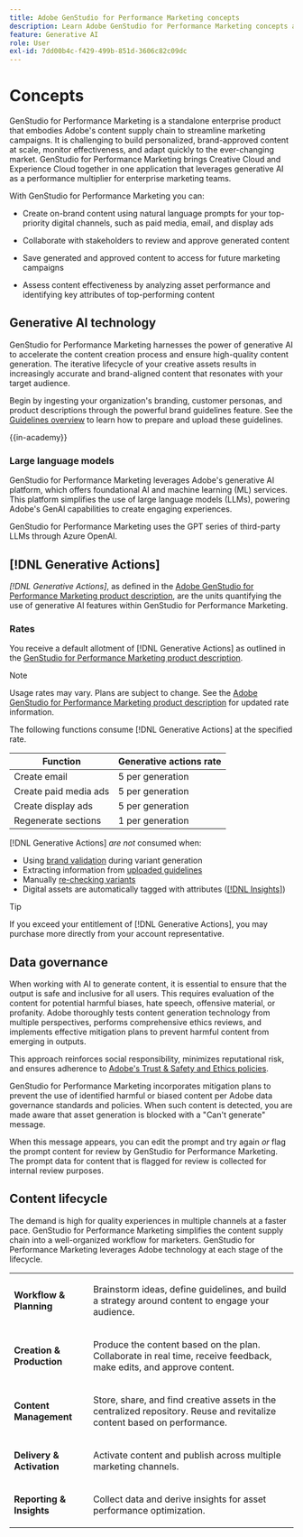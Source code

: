 ```yaml
---
title: Adobe GenStudio for Performance Marketing concepts
description: Learn Adobe GenStudio for Performance Marketing concepts and terminology.
feature: Generative AI
role: User
exl-id: 7dd00b4c-f429-499b-851d-3606c82c09dc
---
```

# Concepts

GenStudio for Performance Marketing is a standalone enterprise product that embodies Adobe's content supply chain to streamline marketing campaigns. It is challenging to build personalized, brand-approved content at scale, monitor effectiveness, and adapt quickly to the ever-changing market. GenStudio for Performance Marketing brings Creative Cloud and Experience Cloud together in one application that leverages generative AI as a performance multiplier for enterprise marketing teams.

With GenStudio for Performance Marketing you can:

* Create on-brand content using natural language prompts for your top-priority digital channels, such as paid media, email, and display ads

* Collaborate with stakeholders to review and approve generated content
* Save generated and approved content to access for future marketing campaigns
* Assess content effectiveness by analyzing asset performance and identifying key attributes of top-performing content

## Generative AI technology

GenStudio for Performance Marketing harnesses the power of generative AI to accelerate the content creation process and ensure high-quality content generation. The iterative lifecycle of your creative assets results in increasingly accurate and brand-aligned content that resonates with your target audience.

Begin by ingesting your organization's branding, customer personas, and product descriptions through the powerful brand guidelines feature. See the [Guidelines overview](../user-guide/guidelines/overview.md) to learn how to prepare and upload these guidelines.

{{in-academy}}

### Large language models

GenStudio for Performance Marketing leverages Adobe's generative AI platform, which offers foundational AI and machine learning (ML) services. This platform simplifies the use of large language models (LLMs), powering Adobe's GenAI capabilities to create engaging experiences.

GenStudio for Performance Marketing uses the GPT series of third-party LLMs through Azure OpenAI.<!-- Claude, and Gemini models. -->

## [!DNL Generative Actions]

_[!DNL Generative Actions]_, as defined in the [Adobe GenStudio for Performance Marketing product description](https://helpx.adobe.com/legal/product-descriptions/adobe-genstudio-for-performance-marketing---product-description.html), are the units quantifying the use of generative AI features within GenStudio for Performance Marketing.

<!-- Add example about usage mode?
Where users check how many generative actions they have left
How they re-up their genactions
If genactions roll over month to month or not -->

### Rates

You receive a default allotment of [!DNL Generative Actions] as outlined in the [GenStudio for Performance Marketing product description](https://helpx.adobe.com/legal/product-descriptions/adobe-genstudio-for-performance-marketing---product-description.html).

>[!NOTE]
>
>Usage rates may vary. Plans are subject to change. See the [Adobe GenStudio for Performance Marketing product description](https://helpx.adobe.com/legal/product-descriptions/adobe-genstudio-for-performance-marketing---product-description.html) for updated rate information.

The following functions consume [!DNL Generative Actions] at the specified rate.

| Function                 | Generative actions rate |
| -----------------------  | ------------------ |
| Create email             | 5 per generation  |
| Create paid media ads    | 5 per generation  |
| Create display ads       | 5 per generation  |
| Regenerate sections      | 1 per generation  |

<!-- | Generate on-brand images | 1 per prompt  |
| Translation              | 1 per prompt  |
| Video: ADLS              | 1 per prompt  |
| Video: TTS + Avatar      | 1 per prompt  | -->

[!DNL Generative Actions] _are not_ consumed when:

* Using [brand validation](/help/user-guide/guidelines/brand-validation.md) during variant generation
* Extracting information from [uploaded guidelines](/help/user-guide/guidelines/add-guidelines.md)
* Manually [re-checking variants](/help/user-guide/guidelines/brand-validation.md#improve-brand-alignment)
* Digital assets are automatically tagged with attributes ([[!DNL Insights]](/help/user-guide/insights/overview.md))

>[!TIP]
>
>If you exceed your entitlement of [!DNL Generative Actions], you may purchase more directly from your account representative.

## Data governance

When working with AI to generate content, it is essential to ensure that the output is safe and inclusive for all users. This requires evaluation of the content for potential harmful biases, hate speech, offensive material, or profanity. Adobe thoroughly tests content generation technology from multiple perspectives, performs comprehensive ethics reviews, and implements effective mitigation plans to prevent harmful content from emerging in outputs.

This approach reinforces social responsibility, minimizes reputational risk, and ensures adherence to [Adobe's Trust & Safety and Ethics policies](https://www.adobe.com/content/dam/cc/en/ai-ethics/pdfs/Adobe-AI-Ethics-Principles.pdf).

GenStudio for Performance Marketing incorporates mitigation plans to prevent the use of identified harmful or biased content per Adobe data governance standards and policies. When such content is detected, you are made aware that asset generation is blocked with a "Can't generate" message.

When this message appears, you can edit the prompt and try again _or_ flag the prompt content for review by GenStudio for Performance Marketing. The prompt data for content that is flagged for review is collected for internal review purposes. 

## Content lifecycle

The demand is high for quality experiences in multiple channels at a faster pace. GenStudio for Performance Marketing simplifies the content supply chain into a well-organized workflow for marketers. GenStudio for Performance Marketing leverages Adobe technology at each stage of the lifecycle.

<table style="table-layout:auto">
<tr style="border: 0;">
    <td>
       <p><strong>Workflow & Planning</strong></p>
    </td>
    <td>
        <p>Brainstorm ideas, define guidelines, and build a strategy around content to engage your audience.</p>
    </td>
</tr>
<tr style="border: 0;">
    <td>
        <p><strong>Creation & Production</strong></p>
    </td>
    <td>
        <p>Produce the content based on the plan. Collaborate in real time, receive feedback, make edits, and approve content.</p>
    </td>
</tr>
<tr style="border: 0;">
    <td>
        <p><strong>Content Management</strong></p>
    </td>
    <td>
        <p>Store, share, and find creative assets in the centralized repository. Reuse and revitalize content based on performance.</p>
    </td>
</tr>
<tr style="border: 0;">
    <td>
        <p><strong>Delivery & Activation</strong></p>
    </td>
    <td>
        <p>Activate content and publish across multiple marketing channels.</P>
    </td>
</tr>
<tr style="border: 0;">
    <td>
        <p><strong>Reporting & Insights</strong></p>
    </td>
    <td>
        <p>Collect data and derive insights for asset performance optimization.</p>
    </td>
</tr>
</table>

